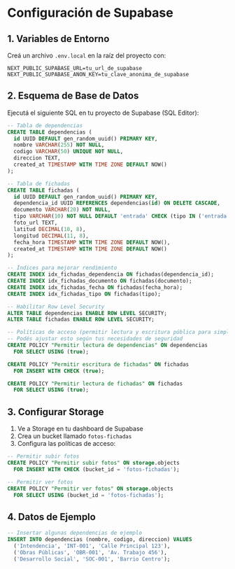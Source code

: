 # Configuración de Supabase

## 1. Variables de Entorno

Creá un archivo `.env.local` en la raíz del proyecto con:

```
NEXT_PUBLIC_SUPABASE_URL=tu_url_de_supabase
NEXT_PUBLIC_SUPABASE_ANON_KEY=tu_clave_anonima_de_supabase
```

## 2. Esquema de Base de Datos

Ejecutá el siguiente SQL en tu proyecto de Supabase (SQL Editor):

```sql
-- Tabla de dependencias
CREATE TABLE dependencias (
  id UUID DEFAULT gen_random_uuid() PRIMARY KEY,
  nombre VARCHAR(255) NOT NULL,
  codigo VARCHAR(50) UNIQUE NOT NULL,
  direccion TEXT,
  created_at TIMESTAMP WITH TIME ZONE DEFAULT NOW()
);

-- Tabla de fichadas
CREATE TABLE fichadas (
  id UUID DEFAULT gen_random_uuid() PRIMARY KEY,
  dependencia_id UUID REFERENCES dependencias(id) ON DELETE CASCADE,
  documento VARCHAR(20) NOT NULL,
  tipo VARCHAR(10) NOT NULL DEFAULT 'entrada' CHECK (tipo IN ('entrada', 'salida')),
  foto_url TEXT,
  latitud DECIMAL(10, 8),
  longitud DECIMAL(11, 8),
  fecha_hora TIMESTAMP WITH TIME ZONE DEFAULT NOW(),
  created_at TIMESTAMP WITH TIME ZONE DEFAULT NOW()
);

-- Índices para mejorar rendimiento
CREATE INDEX idx_fichadas_dependencia ON fichadas(dependencia_id);
CREATE INDEX idx_fichadas_documento ON fichadas(documento);
CREATE INDEX idx_fichadas_fecha ON fichadas(fecha_hora);
CREATE INDEX idx_fichadas_tipo ON fichadas(tipo);

-- Habilitar Row Level Security
ALTER TABLE dependencias ENABLE ROW LEVEL SECURITY;
ALTER TABLE fichadas ENABLE ROW LEVEL SECURITY;

-- Políticas de acceso (permitir lectura y escritura pública para simplificar)
-- Podés ajustar esto según tus necesidades de seguridad
CREATE POLICY "Permitir lectura de dependencias" ON dependencias
  FOR SELECT USING (true);

CREATE POLICY "Permitir escritura de fichadas" ON fichadas
  FOR INSERT WITH CHECK (true);

CREATE POLICY "Permitir lectura de fichadas" ON fichadas
  FOR SELECT USING (true);
```

## 3. Configurar Storage

1. Ve a Storage en tu dashboard de Supabase
2. Crea un bucket llamado `fotos-fichadas`
3. Configura las políticas de acceso:

```sql
-- Permitir subir fotos
CREATE POLICY "Permitir subir fotos" ON storage.objects
  FOR INSERT WITH CHECK (bucket_id = 'fotos-fichadas');

-- Permitir ver fotos
CREATE POLICY "Permitir ver fotos" ON storage.objects
  FOR SELECT USING (bucket_id = 'fotos-fichadas');
```

## 4. Datos de Ejemplo

```sql
-- Insertar algunas dependencias de ejemplo
INSERT INTO dependencias (nombre, codigo, direccion) VALUES
  ('Intendencia', 'INT-001', 'Calle Principal 123'),
  ('Obras Públicas', 'OBR-001', 'Av. Trabajo 456'),
  ('Desarrollo Social', 'SOC-001', 'Barrio Centro');
```
